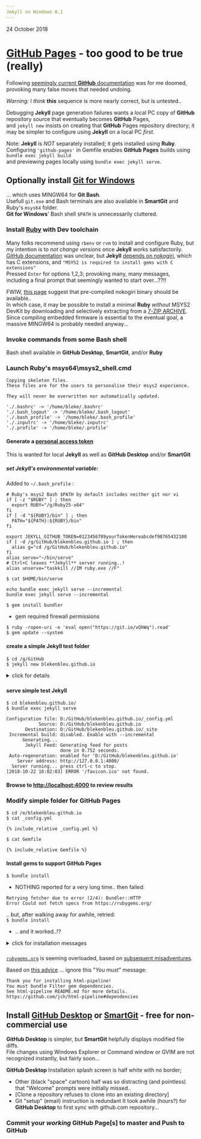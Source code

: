```yaml
---
Jekyll on Windows 8.1
---
```

24 October 2018

# [GitHub Pages](https://pages.github.com/) - too good to be true (really)

  Following [seemingly current **GitHub** documentation](https://jekyllrb.com/docs/installation/windows/)
 was for me doomed,
  provoking many false moves that needed undoing.

*Warning:*  I *think* **this** sequence is more nearly correct,
but is untested..

Debugging **Jekyll** page generation failures wants
a local PC copy of **GitHub** repository source
that eventually becomes **GitHub** Pages,  
and `jekyll new` insists on creating that **GitHub** Pages repository directory;
it may be simpler to configure using **Jekyll** on a local PC *first*.

Note: **Jekyll** is *NOT* separately installed; it gets installed using **Ruby**.   
Configuring `'github-pages'` in Gemfile enables **GitHub Pages** builds using `bundle exec jekyll build`  
and previewing pages locally using `bundle exec jekyll serve`.

## Optionally install [Git for Windows](https://gitforwindows.org/)
... which uses MINGW64 for **Git Bash**.  
Usefull `git.exe` and
Bash terminals are also available in **SmartGit** and Ruby's `msys64` folder.  
**Git for Windows**' Bash shell `$PATH` is unnecessarily cluttered.

### Install [Ruby](https://rubyinstaller.org/downloads/) **with** Dev toolchain
Many folks recommend using `rbenv` or `rvm` to install and configure Ruby,
but my intention is to *not change versions* once **Jekyll** works satisfactorily.  
[GitHub documentation](https://help.github.com/articles/setting-up-your-github-pages-site-locally-with-jekyll/)
was unclear, but **Jekyll** [depends on nokogiri](https://pages.github.com/versions/), which has C extensions,
and `"MSYS2 is required to install gems with C extensions"`  
Pressed `Enter` for options 1,2,3; provoking many, many messages,  
including a final prompt that seemingly wanted to start over...??!!

FWIW, [this page](http://www.nokogiri.org/tutorials/installing_nokogiri.html) suggest that pre-compiled nokogiri binary
should be available..  
In which case, it may be possible to install a minimal **Ruby** *without* MSYS2 DevKit by downloading and selectively extracting from
a [7-ZIP ARCHIVE](https://rubyinstaller.org/downloads/).  
Since compiling embedded firmware is essential to the eventual goal, a massive MINGW64 is probably needed anyway...   

### Invoke commands from some Bash shell
Bash shell available in **GitHub Desktop**, **SmartGit**, and/or **Ruby**

### Launch Ruby's msys64\msys2_shell.cmd
```
Copying skeleton files.
These files are for the users to personalise their msys2 experience.

They will never be overwritten nor automatically updated.

'./.bashrc' -> '/home/bleke/.bashrc'
'./.bash_logout' -> '/home/bleke/.bash_logout'
'./.bash_profile' -> '/home/bleke/.bash_profile'
'./.inputrc' -> '/home/bleke/.inputrc'
'./.profile' -> '/home/bleke/.profile'
```
#### Generate a [personal access token](https://help.github.com/articles/creating-a-personal-access-token-for-the-command-line/)
This is wanted for local **Jekyll** as well as **GitHub Desktop** and/or **SmartGit**
##### set Jekyll's environmental variable:
Added to `~/.bash_profile` :
```
# Ruby's msys2 Bash $PATH by default includes neither git nor vi
if [ -z "$RUBY" ] ; then
  export RUBY="/g/Ruby25-x64"
fi
if [ -d "${RUBY}/bin" ] ; then
  PATH="${PATH}:${RUBY}/bin"
fi

export JEKYLL_GITHUB_TOKEN=0123456789yourTokenHereabcdef98765432100
if [ -d /g/GitHub/blekenbleu.github.io ] ; then
  alias g="cd /g/GitHub/blekenbleu.github.io"
fi
alias serve="~/bin/serve"
# Ctrl+C leaves **Jekyll** server running..!
alias unserve="taskkill //IM ruby.exe //F"
```
`$ cat $HOME/bin/serve`
```
echo bundle exec jekyll serve --incremental
bundle exec jekyll serve --incremental
```
 
`$ gem install bundler`
- gem required firewall permissions

`$ ruby -ropen-uri -e 'eval open("https://git.io/vQhWq").read'`   
`$ gem update --system`  
#### create a simple **Jekyll** test folder
`$ cd /g/GitHub`   
`$ jekyll new blekenbleu.github.io`

<details>
<summary> click for details</summary>

```
Running bundle install in D:/GitHub/blekenbleu.github.io...
  Bundler: Fetching gem metadata from https://rubygems.org/...........
  Bundler: Fetching gem metadata from https://rubygems.org/.
  Bundler: Resolving dependencies...
  Bundler: Fetching public_suffix 3.0.3
  Bundler: Installing public_suffix 3.0.3
  Bundler: Using addressable 2.5.2
  Bundler: Using bundler 1.16.6
  Bundler: Using colorator 1.1.0
  Bundler: Using concurrent-ruby 1.0.5
  Bundler: Using eventmachine 1.2.7 (x64-mingw32)
  Bundler: Using http_parser.rb 0.6.0
  Bundler: Using em-websocket 0.5.1
  Bundler: Using ffi 1.9.25 (x64-mingw32)
  Bundler: Using forwardable-extended 2.6.0
  Bundler: Using i18n 0.9.5
  Bundler: Using rb-fsevent 0.10.3
  Bundler: Using rb-inotify 0.9.10
  Bundler: Using sass-listen 4.0.0
  Bundler: Using sass 3.6.0
  Bundler: Using jekyll-sass-converter 1.5.2
  Bundler: Using ruby_dep 1.5.0
  Bundler: Using listen 3.1.5
  Bundler: Using jekyll-watch 2.1.2
  Bundler: Using kramdown 1.17.0
  Bundler: Fetching liquid 4.0.1
  Bundler: Installing liquid 4.0.1
  Bundler: Using mercenary 0.3.6
  Bundler: Using pathutil 0.16.1
  Bundler: Fetching rouge 3.3.0
  Bundler: Installing rouge 3.3.0
  Bundler: Using safe_yaml 1.0.4
  Bundler: Using jekyll 3.7.4
  Bundler: Fetching jekyll-feed 0.11.0
  Bundler: Installing jekyll-feed 0.11.0
  Bundler: Using jekyll-seo-tag 2.5.0
  Bundler: Using minima 2.5.0
  Bundler: Using thread_safe 0.3.6
  Bundler: Using tzinfo 1.2.5
  Bundler: Fetching tzinfo-data 1.2018.6
  Bundler: Installing tzinfo-data 1.2018.6
  Bundler: Fetching wdm 0.1.1
  Bundler: Installing wdm 0.1.1 with native extensions
  Bundler: Bundle complete! 5 Gemfile dependencies, 33 gems now installed.
  Bundler: Use `bundle info [gemname]` to see where a bundled gem is installed.
New jekyll site installed in D:/GitHub/blekenbleu.github.io.
```

</details>

###
###
#### serve simple test Jekyll
`$ cd blekenbleu.github.io/`   
`$ bundle exec jekyll serve`
```
Configuration file: D:/GitHub/blekenbleu.github.io/_config.yml
            Source: D:/GitHub/blekenbleu.github.io
       Destination: D:/GitHub/blekenbleu.github.io/_site
 Incremental build: disabled. Enable with --incremental
      Generating...
       Jekyll Feed: Generating feed for posts
                    done in 0.752 seconds.
 Auto-regeneration: enabled for 'D:/GitHub/blekenbleu.github.io'
    Server address: http://127.0.0.1:4000/
  Server running... press ctrl-c to stop.
[2018-10-22 16:02:03] ERROR '/favicon.ico' not found.
```
#### Browse to [http://localhost:4000](http://localhost:4000) to review results

### Modify simple folder for **GitHub Pages**
`$ cd /e/blekenbleu.github.io`  
`$ cat _config.yml`   
```
{% include_relative _config.yml %}
```
`$ cat Gemfile`
```
{% include_relative Gemfile %}
```
#### Install gems to support **GitHub Pages**
`$ bundle install`
- NOTHING reported for a very long time..
then failed:
```
Retrying fetcher due to error (2/4): Bundler::HTTP
Error Could not fetch specs from https://rubygems.org/
```
.. but, after walking away for awhile, retried:   
`$ bundle install`  
- .. and it worked..!?  

<details>
<summary>click for installation messages</summary>

```
Warning: the running version of Bundler (1.16.6) is older than the version that created the lockfile (1.17.1). We suggest you upgrade to the latest version of Bundler by running `gem install bundler`.
Fetching gem metadata from http://rubygems.org/..............
Fetching gem metadata from http://rubygems.org/..
Resolving dependencies...
Using concurrent-ruby 1.0.5
Using i18n 0.9.5
Using minitest 5.11.3
Using thread_safe 0.3.6
Using tzinfo 1.2.5
Using activesupport 4.2.10
Using public_suffix 2.0.5
Using addressable 2.5.2
Using bundler 1.16.6
Using coffee-script-source 1.11.1
Using execjs 2.7.0
Using coffee-script 2.4.1
Using colorator 1.1.0
Using ruby-enum 0.7.2
Using commonmarker 0.17.13
Using dnsruby 1.61.2
Using eventmachine 1.2.7 (x64-mingw32)
Using http_parser.rb 0.6.0
Using em-websocket 0.5.1
Using ffi 1.9.25 (x64-mingw32)
Using ethon 0.11.0
Using multipart-post 2.0.0
Using faraday 0.15.3
Using forwardable-extended 2.6.0
Using gemoji 3.0.0
Using sawyer 0.8.1
Using octokit 4.13.0
Using typhoeus 1.3.0
Using github-pages-health-check 1.8.1
Using rb-fsevent 0.10.3
Using rb-inotify 0.9.10
Using sass-listen 4.0.0
Using sass 3.6.0
Using jekyll-sass-converter 1.5.2
Using ruby_dep 1.5.0
Using listen 3.1.5
Using jekyll-watch 2.1.2
Using kramdown 1.17.0
Using liquid 4.0.0
Using mercenary 0.3.6
Fetching pathutil 0.16.2
Installing pathutil 0.16.2
Using rouge 2.2.1
Using safe_yaml 1.0.4
Using jekyll 3.7.4
Using jekyll-avatar 0.6.0
Using jekyll-coffeescript 1.1.1
Using jekyll-commonmark 1.2.0
Using jekyll-commonmark-ghpages 0.1.5
Using jekyll-default-layout 0.1.4
Using jekyll-feed 0.10.0
Using jekyll-gist 1.5.0
Using jekyll-github-metadata 2.9.4
Using mini_portile2 2.3.0
Using nokogiri 1.8.5 (x64-mingw32)
Using html-pipeline 2.8.4
Using jekyll-mentions 1.4.1
Using jekyll-optional-front-matter 0.3.0
Using jekyll-paginate 1.1.0
Using jekyll-readme-index 0.2.0
Using jekyll-redirect-from 0.14.0
Using jekyll-relative-links 0.5.3
Using rubyzip 1.2.2
Using jekyll-remote-theme 0.3.1
Using jekyll-seo-tag 2.5.0
Using jekyll-sitemap 1.2.0
Using jekyll-swiss 0.4.0
Using jekyll-theme-architect 0.1.1
Using jekyll-theme-cayman 0.1.1
Using jekyll-theme-dinky 0.1.1
Using jekyll-theme-hacker 0.1.1
Using jekyll-theme-leap-day 0.1.1
Using jekyll-theme-merlot 0.1.1
Using jekyll-theme-midnight 0.1.1
Using jekyll-theme-minimal 0.1.1
Using jekyll-theme-modernist 0.1.1
Using jekyll-theme-primer 0.5.3
Using jekyll-theme-slate 0.1.1
Using jekyll-theme-tactile 0.1.1
Using jekyll-theme-time-machine 0.1.1
Using jekyll-titles-from-headings 0.5.1
Using jemoji 0.10.1
Using minima 2.5.0
Using unicode-display_width 1.4.0
Using terminal-table 1.8.0
Using github-pages 192
Using wdm 0.1.1
Bundle complete! 2 Gemfile dependencies, 86 gems now installed.
Use `bundle info [gemname]` to see where a bundled gem is installed.
```

</details>

###
###
[`rubygems.org`](https://rubygems.org/) is seeming overloaded, based on [subsequent misadventures](GitHubWSL).

Based on [this advice](https://github.com/mmistakes/minimal-mistakes/issues/1558)
... ignore this "*You must*" message:
```
Thank you for installing html-pipeline!
You must bundle Filter gem dependencies.
See html-pipeline README.md for more details.
https://github.com/jch/html-pipeline#dependencies
```

## Install [GitHub Desktop](https://help.github.com/desktop/guides/getting-started-with-github-desktop/) or [SmartGit](https://www.syntevo.com/smartgit/) - free for non-commercial use
**GitHub Desktop** is simpler, but **SmartGit** helpfully displays modified file diffs.   
File changes using Windows Explorer or Command window or GVIM
are not recognized instantly, but fairly soon...

**GitHub Desktop** Installation splash screen is half white with no border;
- Other (black "space" cartoon) half was so distracting (and pointless)
      that "Welcome" prompts were initially missed..
- [Clone a repository refuses to clone into an existing directory]
- Git "setup" (email) instruction is redundant
It took awhile (hours?) for **GitHub Desktop** to first sync with github.com repository...

### Commit your *working* **GitHub Page**[s] to master and Push to **GitHub**
